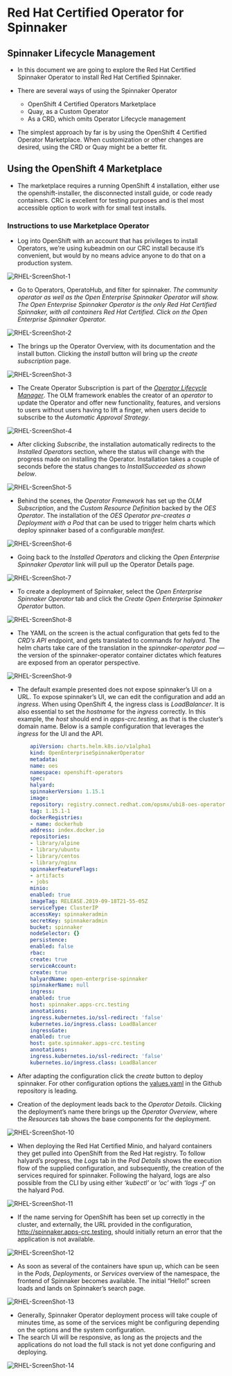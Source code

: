 # Red Hat Certified Operator for Spinnaker
## Spinnaker Lifecycle Management
- In this document we are going to explore the Red Hat Certified Spinnaker Operator to install Red Hat Certified Spinnaker. 
- There are several ways of using the Spinnaker Operator
    - OpenShift 4 Certified Operators Marketplace
    - Quay, as a Custom Operator
    - As a CRD, which omits Operator Lifecycle management

- The simplest approach by far is by using the OpenShift 4 Certified Operator Marketplace. When customization or other changes are desired, using the CRD or Quay might be a better fit.

## Using the OpenShift 4 Marketplace
- The marketplace requires a running OpenShift 4 installation, either use the openshift-installer, the disconnected install guide, or code ready containers. CRC is excellent for testing purposes and is thel most accessible option to work with for small test installs.

### Instructions to use Marketplace Operator
- Log into OpenShift with an account that has privileges to install Operators, we’re using kubeadmin on our CRC install because it’s convenient, but would by no means advice anyone to do that on a production system.

![RHEL-ScreenShot-1](/img/redhat-spinnaker-operator/RHEL-ScreenShot-1.jpg)

- Go to Operators, OperatoHub, and filter for spinnaker. *The community operator as well as the Open Enterprise Spinnaker Operator will show. The Open Enterprise Spinnaker Operator is the only Red Hat Certified Spinnaker, with all containers Red Hat Certified. Click on the Open Enterprise Spinnaker Operator.*

![RHEL-ScreenShot-2](/img/redhat-spinnaker-operator/RHEL-ScreenShot-2.jpg)

- The brings up the Operator Overview, with its documentation and the install button. Clicking the *install* button will bring up the *create subscription* page.

![RHEL-ScreenShot-3](/img/redhat-spinnaker-operator/RHEL-ScreenShot-3.jpg)

- The Create Operator Subscription is part of the *[Operator Lifecycle Manager](https://github.com/operator-framework/operator-lifecycle-manager)*. The OLM framework enables the creator of an *operator* to update the Operator and offer new functionality, features, and versions to users without users having to lift a finger, when users decide to subscribe to the *Automatic Approval Strategy*.

![RHEL-ScreenShot-4](/img/redhat-spinnaker-operator/RHEL-ScreenShot-4.jpg)

- After clicking *Subscribe*, the installation automatically redirects to the *Installed Operators* section, where the status will change with the progress made on installing the Operator. Installation takes a couple of seconds before the status changes to *InstallSucceeded as shown below*.

![RHEL-ScreenShot-5](/img/redhat-spinnaker-operator/RHEL-ScreenShot-5.jpg)

- Behind the scenes, the *Operator Framework* has set up the *OLM Subscription*, and the *Custom Resource Definition* backed by the *OES Operator*. The installation of the *OES Operator pre-creates a Deployment with a Pod* that can be used to trigger helm charts which deploy spinnaker based of a configurable *manifest*.

![RHEL-ScreenShot-6](/img/redhat-spinnaker-operator/RHEL-ScreenShot-6.jpg)

- Going back to the *Installed Operators* and clicking the *Open Enterprise Spinnaker Operator* link will pull up the Operator Details page.

![RHEL-ScreenShot-7](/img/redhat-spinnaker-operator/RHEL-ScreenShot-7.jpg)

- To create a deployment of Spinnaker, select the *Open Enterprise Spinnaker Operator* tab and click the *Create Open Enterprise Spinnaker Operator* button.

![RHEL-ScreenShot-8](/img/redhat-spinnaker-operator/RHEL-ScreenShot-8.jpg)

- The YAML on the screen is the actual configuration that gets fed to the *CRD’s API* endpoint, and gets translated to commands for *halyard*. The helm charts take care of the translation in the *spinnaker-operator pod* — the version of the spinnaker-operator container dictates which features are exposed from an operator perspective.

![RHEL-ScreenShot-9](/img/redhat-spinnaker-operator/RHEL-ScreenShot-9.jpg)

- The default example presented does not expose spinnaker’s UI on a URL. To expose spinnaker’s UI, we can edit the configuration and add an *ingress*. When using OpenShift 4, the ingress class is *LoadBalancer*. It is also essential to set the *hostname* for the *ingress* correctly. In this example, the *host* should end in *apps-crc.testing*, as that is the cluster’s domain name. Below is a sample configuration that leverages the *ingress* for the UI and the API.

	```yaml
		apiVersion: charts.helm.k8s.io/v1alpha1
		kind: OpenEnterpriseSpinnakerOperator
		metadata:
		name: oes
		namespace: openshift-operators
		spec:
		halyard:
		spinnakerVersion: 1.15.1
		image:
		repository: registry.connect.redhat.com/opsmx/ubi8-oes-operator-halyard
		tag: 1.15.1-1
		dockerRegistries:
		- name: dockerhub
		address: index.docker.io
		repositories:
		- library/alpine
		- library/ubuntu
		- library/centos
		- library/nginx
		spinnakerFeatureFlags:
		- artifacts
		- jobs
		minio:
		enabled: true
		imageTag: RELEASE.2019-09-18T21-55-05Z
		serviceType: ClusterIP
		accessKey: spinnakeradmin
		secretKey: spinnakeradmin
		bucket: spinnaker
		nodeSelector: {}
		persistence:
		enabled: false
		rbac:
		create: true
		serviceAccount:
		create: true
		halyardName: open-enterprise-spinnaker
		spinnakerName: null
		ingress:
		enabled: true
		host: spinnaker.apps-crc.testing
		annotations:
		ingress.kubernetes.io/ssl-redirect: 'false'
		kubernetes.io/ingress.class: LoadBalancer
		ingressGate:
		enabled: true
		host: gate.spinnaker.apps-crc.testing
		annotations:
		ingress.kubernetes.io/ssl-redirect: 'false'
		kubernetes.io/ingress.class: LoadBalancer
	```

- After adapting the configuration click the *create* button to deploy spinnaker. For other configuration options the [values.yaml](https://github.com/OpsMx/opsmx-spinnaker-operator/blob/rhel/helm-charts/open-enterprise-spinnaker/values.yaml) in the Github repository is leading.
- Creation of the deployment leads back to the *Operator Details*. Clicking the deployment’s name there brings up the *Operator Overview*, where the *Resources* tab shows the base components for the deployment.

![RHEL-ScreenShot-10](/img/redhat-spinnaker-operator/RHEL-ScreenShot-10.jpg)

- When deploying the Red Hat Certified Minio, and halyard containers they get pulled into OpenShift from the Red Hat registry. To follow halyard’s progress, the *Logs* tab in the *Pod Details* shows the execution flow of the supplied configuration, and subsequently, the creation of the services required for spinnaker. Following the halyard, logs are also possible from the CLI by using either *‘kubectl’* or *‘oc’* with *‘logs -f’* on the halyard Pod.

![RHEL-ScreenShot-11](/img/redhat-spinnaker-operator/RHEL-ScreenShot-11.jpg)

- If the name serving for OpenShift has been set up correctly in the cluster, and externally, the URL provided in the configuration, http://spinnaker.apps-crc.testing, should initially return an error that the application is not available.

![RHEL-ScreenShot-12](/img/redhat-spinnaker-operator/RHEL-ScreenShot-12.jpg)

- As soon as several of the containers have spun up, which can be seen in the *Pods*, *Deployments*, or *Services* overview of the namespace, the frontend of Spinnaker becomes available. The initial “Hello!” screen loads and lands on Spinnaker’s search page.

![RHEL-ScreenShot-13](/img/redhat-spinnaker-operator/RHEL-ScreenShot-13.jpg)

- Generally, Spinnaker Operator deployment process will take couple of minutes time, as some of the services might be configuring depending on the options and the system configuration.
- The search UI will be responsive, as long as the projects and the applications do not load the full stack is not yet done configuring and deploying.

![RHEL-ScreenShot-14](/img/redhat-spinnaker-operator/RHEL-ScreenShot-14.jpg)